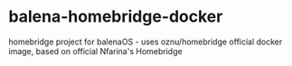 # balena-homebridge-docker
homebridge project for balenaOS - uses oznu/homebridge official docker image, based on official Nfarina's Homebridge
